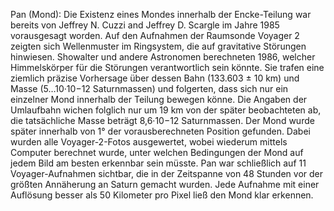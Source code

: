 Pan (Mond): Die Existenz eines Mondes innerhalb der Encke-Teilung war bereits von Jeffrey N. Cuzzi and Jeffrey D. Scargle im Jahre 1985 vorausgesagt worden. Auf den Aufnahmen der Raumsonde Voyager 2 zeigten sich Wellenmuster im Ringsystem, die auf gravitative Störungen hinwiesen. Showalter und andere Astronomen berechneten 1986, welcher Himmelskörper für die Störungen verantwortlich sein könnte. Sie trafen eine ziemlich präzise Vorhersage über dessen Bahn (133.603 ± 10 km) und Masse (5…10·10−12 Saturnmassen) und folgerten, dass sich nur ein einzelner Mond innerhalb der Teilung bewegen könne. Die Angaben der Umlaufbahn wichen folglich nur um 19 km von der später beobachteten ab, die tatsächliche Masse beträgt 8,6·10−12  Saturnmassen. Der Mond wurde später innerhalb von 1° der vorausberechneten Position gefunden. Dabei wurden alle Voyager-2-Fotos ausgewertet, wobei wiederum mittels Computer berechnet wurde, unter welchen Bedingungen der Mond auf jedem Bild am besten erkennbar sein müsste. Pan war schließlich auf 11 Voyager-Aufnahmen sichtbar, die in der Zeitspanne von 48 Stunden vor der größten Annäherung an Saturn gemacht wurden. Jede Aufnahme mit einer Auflösung besser als 50 Kilometer pro Pixel ließ den Mond klar erkennen.
